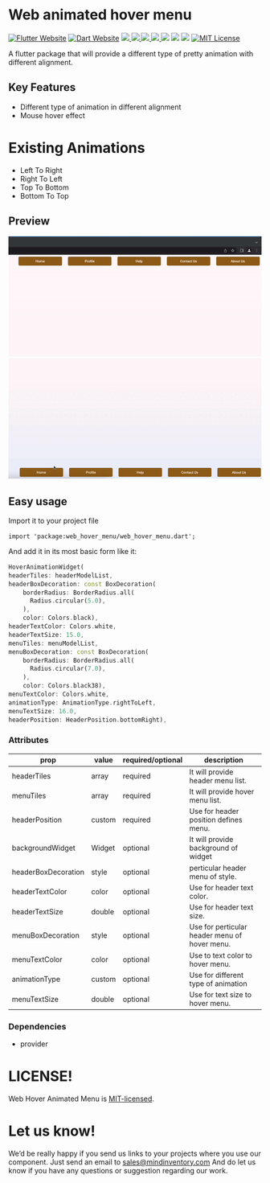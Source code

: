 # Web animated hover menu

<a href="https://flutter.dev/"><img src="https://img.shields.io/badge/flutter-website-deepskyblue.svg" alt="Flutter Website"></a>
<a href="https://dart.dev"><img src="https://img.shields.io/badge/dart-website-deepskyblue.svg" alt="Dart Website"></a>
<a href="" style="pointer-events: stroke;" target="_blank">
<img src="https://img.shields.io/badge/platform-Web-deepskyblue">
</a>
<a href="" style="pointer-events: stroke;" target="_blank">
<img src="https://img.shields.io/badge/platform-Mac-deepskyblue">
</a>
<a href="" style="pointer-events: stroke;" target="_blank">
<img src="https://img.shields.io/badge/platform-Linux-deepskyblue">
</a>
<a href="" style="pointer-events: stroke;" target="_blank">
<img src="https://img.shields.io/badge/platform-Windows-deepskyblue">
</a>
<a href=""><img src="https://app.codacy.com/project/badge/Grade/dc683c9cc61b499fa7cdbf54e4d9ff35"/></a>
<a href="https://github.com/Mindinventory/web_animated_menu/blob/master/LICENSE" style="pointer-events: stroke;" target="_blank">
<img src="https://img.shields.io/github/license/Mindinventory/web_animated_menu"></a>
<a href="https://pub.dev/packages/web_animated_menu"><img src="https://img.shields.io/pub/v/web_animated_menu?color=as&label=web_animated_menu&logo=as1&logoColor=blue&style=social"></a>
<a href="https://github.com/Mindinventory/web_animated_menu"><img src="https://img.shields.io/github/stars/Mindinventory/web_animated_menu?style=social" alt="MIT License"></a>

A flutter package that will provide a different type of pretty animation with different alignment.

## Key Features

* Different type of animation in different alignment
* Mouse hover effect

# Existing Animations

* Left To Right 
* Right To Left
* Top To Bottom
* Bottom To Top

## Preview

![gif](https://github.com/Mindinventory/web_animated_menu/blob/main/top_right_align.gif)
![gif](https://github.com/Mindinventory/web_animated_menu/blob/main/bottom_right_align.gif)

## Easy usage

Import it to your project file

```
import 'package:web_hover_menu/web_hover_menu.dart';
```

And add it in its most basic form like it:

``` dart
HoverAnimationWidget(
headerTiles: headerModelList,
headerBoxDecoration: const BoxDecoration(
    borderRadius: BorderRadius.all(
      Radius.circular(5.0),
    ),
    color: Colors.black),
headerTextColor: Colors.white,
headerTextSize: 15.0,
menuTiles: menuModelList,
menuBoxDecoration: const BoxDecoration(
    borderRadius: BorderRadius.all(
      Radius.circular(7.0),
    ),
    color: Colors.black38),
menuTextColor: Colors.white,
animationType: AnimationType.rightToLeft,
menuTextSize: 16.0,
headerPosition: HeaderPosition.bottomRight),

```

### Attributes

| prop                       | value          | required/optional | description                                  |
| -------------------------- | --------       | ----------------- | ---------------------------------------------|
| headerTiles                | array          | required          | It will provide header menu list.            |
| menuTiles                  | array          | required          | It will provide hover menu list.             |
| headerPosition             | custom         | required          | Use for header position defines menu.        |
| backgroundWidget           | Widget         | optional          | It will provide background of widget         |
| headerBoxDecoration        | style          | optional          | perticular header menu of style.             |
| headerTextColor            | color          | optional          | Use for header text color.                   |
| headerTextSize             | double         | optional          | Use for header text size.                    |
| menuBoxDecoration          | style          | optional          | Use for perticular header menu of hover menu.|
| menuTextColor              | color          | optional          | Use to  text color to hover menu.            |
| animationType              | custom         | optional          | Use for different type of animation          |
| menuTextSize               | double         | optional          | Use for text size to hover menu.             |

### Dependencies

* provider

# LICENSE!

Web Hover Animated Menu is [MIT-licensed](/LICENSE).

# Let us know!

We’d be really happy if you send us links to your projects where you use our component. Just send an
email to sales@mindinventory.com And do let us know if you have any questions or suggestion
regarding our work.
